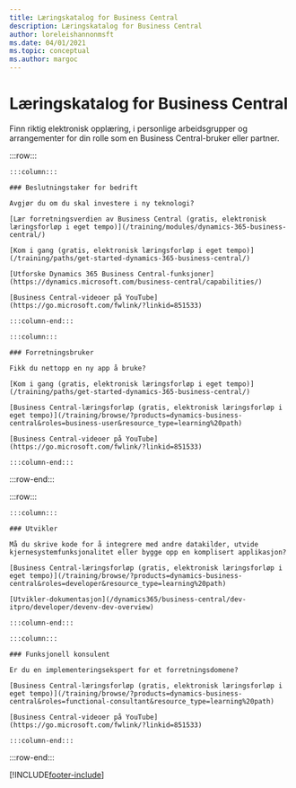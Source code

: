 ```yaml
---
title: Læringskatalog for Business Central
description: Læringskatalog for Business Central
author: loreleishannonmsft
ms.date: 04/01/2021
ms.topic: conceptual
ms.author: margoc
---
```


# <a name="business-central-learning-catalog"></a>Læringskatalog for Business Central

Finn riktig elektronisk opplæring, i personlige arbeidsgrupper og arrangementer for din rolle som en Business Central-bruker eller partner.

:::row:::

    :::column:::

    ### Beslutningstaker for bedrift

    Avgjør du om du skal investere i ny teknologi? 

    [Lær forretningsverdien av Business Central (gratis, elektronisk læringsforløp i eget tempo)](/training/modules/dynamics-365-business-central/)

    [Kom i gang (gratis, elektronisk læringsforløp i eget tempo)](/training/paths/get-started-dynamics-365-business-central/)

    [Utforske Dynamics 365 Business Central-funksjoner](https://dynamics.microsoft.com/business-central/capabilities/)

    [Business Central-videoer på YouTube](https://go.microsoft.com/fwlink/?linkid=851533)

    :::column-end:::

    :::column:::

    ### Forretningsbruker

    Fikk du nettopp en ny app å bruke? 

    [Kom i gang (gratis, elektronisk læringsforløp i eget tempo)](/training/paths/get-started-dynamics-365-business-central/)

    [Business Central-læringsforløp (gratis, elektronisk læringsforløp i eget tempo)](/training/browse/?products=dynamics-business-central&roles=business-user&resource_type=learning%20path)

    [Business Central-videoer på YouTube](https://go.microsoft.com/fwlink/?linkid=851533)

    :::column-end:::

:::row-end:::

:::row:::

    :::column:::

    ### Utvikler

    Må du skrive kode for å integrere med andre datakilder, utvide kjernesystemfunksjonalitet eller bygge opp en komplisert applikasjon?

    [Business Central-læringsforløp (gratis, elektronisk læringsforløp i eget tempo)](/training/browse/?products=dynamics-business-central&roles=developer&resource_type=learning%20path)

    [Utvikler-dokumentasjon](/dynamics365/business-central/dev-itpro/developer/devenv-dev-overview)

    :::column-end:::

    :::column:::

    ### Funksjonell konsulent
    
    Er du en implementeringsekspert for et forretningsdomene? 

    [Business Central-læringsforløp (gratis, elektronisk læringsforløp i eget tempo)](/training/browse/?products=dynamics-business-central&roles=functional-consultant&resource_type=learning%20path)

    [Business Central-videoer på YouTube](https://go.microsoft.com/fwlink/?linkid=851533)

    :::column-end:::

:::row-end:::


[!INCLUDE[footer-include](../includes/footer-banner.md)]
